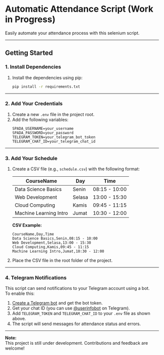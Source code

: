 # Automatic Attendance Script (Work in Progress)

Easily automate your attendance process with this selenium script.

---

## Getting Started

### 1. Install Dependencies

1. Install the dependencies using pip:
    ```sh
    pip install -r requirements.txt
    ```

---

### 2. Add Your Credentials

1. Create a new `.env` file in the project root.
2. Add the following variables:
    ```env
    SPADA_USERNAME=your_username
    SPADA_PASSWORD=your_password
    TELEGRAM_TOKEN=your_telegram_bot_token
    TELEGRAM_CHAT_ID=your_telegram_chat_id
    ```

---

### 3. Add Your Schedule

1. Create a CSV file (e.g., `schedule.csv`) with the following format:

    | CourseName                | Day     | Time           |
    |---------------------------|---------|----------------|
    | Data Science Basics       | Senin   | 08:15 - 10:00  |
    | Web Development           | Selasa  | 13:00 - 15:30  |
    | Cloud Computing           | Kamis   | 09:45 - 11:15  |
    | Machine Learning Intro    | Jumat   | 10:30 - 12:00  |

    **CSV Example:**
    ```csv
    CourseName,Day,Time
    Data Science Basics,Senin,08:15 - 10:00
    Web Development,Selasa,13:00 - 15:30
    Cloud Computing,Kamis,09:45 - 11:15
    Machine Learning Intro,Jumat,10:30 - 12:00
    ```

2. Place the CSV file in the root folder of the project.

---

### 4. Telegram Notifications

This script can send notifications to your Telegram account using a bot.  
To enable this:

1. [Create a Telegram bot](https://core.telegram.org/bots#6-botfather) and get the bot token.
2. Get your chat ID (you can use [@userinfobot](https://t.me/userinfobot) on Telegram).
3. Add `TELEGRAM_TOKEN` and `TELEGRAM_CHAT_ID` to your `.env` file as shown above.
4. The script will send messages for attendance status and errors.

---

**Note:**  
This project is still under development. Contributions and feedback are welcome!

